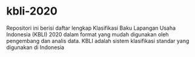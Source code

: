 # kbli-2020
Repositori ini berisi daftar lengkap Klasifikasi Baku Lapangan Usaha Indonesia (KBLI) 2020 dalam format yang mudah digunakan oleh pengembang dan analis data. KBLI adalah sistem klasifikasi standar yang digunakan di Indonesia 

